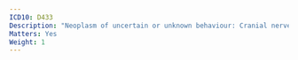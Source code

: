 ```yaml
---
ICD10: D433
Description: "Neoplasm of uncertain or unknown behaviour: Cranial nerves"
Matters: Yes
Weight: 1
---
```

